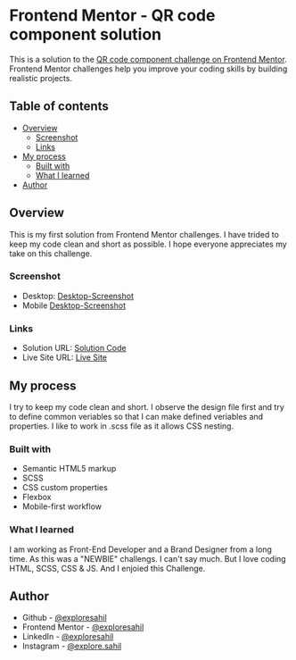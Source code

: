 # Frontend Mentor - QR code component solution

This is a solution to the [QR code component challenge on Frontend Mentor](https://www.frontendmentor.io/challenges/qr-code-component-iux_sIO_H). Frontend Mentor challenges help you improve your coding skills by building realistic projects.

## Table of contents

- [Overview](#overview)
  - [Screenshot](#screenshot)
  - [Links](#links)
- [My process](#my-process)
  - [Built with](#built-with)
  - [What I learned](#what-i-learned)
- [Author](#author)

## Overview

This is my first solution from Frontend Mentor challenges.
I have trided to keep my code clean and short as possible.
I hope everyone appreciates my take on this challenge.

### Screenshot

- Desktop: [Desktop-Screenshot](./screenshot/screenshot.png)
- Mobile [Desktop-Screenshot](./screenshot/screenshot-mobile.png)

### Links

- Solution URL: [Solution Code](https://github.com/exploresahil/Frontend-Mentor-QR-code-component-solution)
- Live Site URL: [Live Site](https://your-live-site-url.com)

## My process

I try to keep my code clean and short.
I observe the design file first and try to define common veriables so that I can make defined veriables and properties.
I like to work in .scss file as it allows CSS nesting.

### Built with

- Semantic HTML5 markup
- SCSS
- CSS custom properties
- Flexbox
- Mobile-first workflow

### What I learned

I am working as Front-End Developer and a Brand Designer from a long time. As this was a "NEWBIE" challengs. I can't say much. But I love coding HTML, SCSS, CSS & JS. And I enjoied this Challenge.

## Author

- Github - [@exploresahil](https://github.com/exploresahil)
- Frontend Mentor - [@exploresahil](https://www.frontendmentor.io/profile/exploresahil)
- LinkedIn - [@exploresahil](https://www.linkedin.com/in/exploresahil/)
- Instagram - [@explore.sahil](https://www.instagram.com/explore.sahil/)
